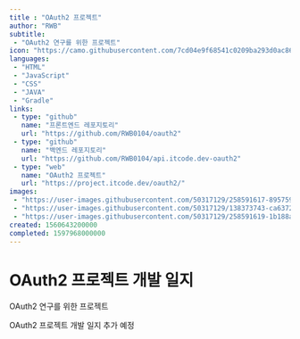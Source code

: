 ```yaml
---
title : "OAuth2 프로젝트"
author: "RWB"
subtitle:
 - "OAuth2 연구를 위한 프로젝트"
icon: "https://camo.githubusercontent.com/7cd04e9f68541c0209ba293d0ac867729491c753bd94f409f4294cae391474b1/68747470733a2f2f70726f6a6563742e6974636f64652e6465762f6f61757468322f6173736574732f696d616765732f6c6f676f2e706e67"
languages:
 - "HTML"
 - "JavaScript"
 - "CSS"
 - "JAVA"
 - "Gradle"
links:
 - type: "github"
   name: "프론트엔드 레포지토리"
   url: "https://github.com/RWB0104/oauth2"
 - type: "github"
   name: "백엔드 레포지토리"
   url: "https://github.com/RWB0104/api.itcode.dev-oauth2"
 - type: "web"
   name: "OAuth2 프로젝트"
   url: "https://project.itcode.dev/oauth2/"
images:
 - "https://user-images.githubusercontent.com/50317129/258591617-89575947-6996-4b43-96ce-47b3be8d9a1e.png"
 - "https://user-images.githubusercontent.com/50317129/138373743-ca6372cb-4c2e-4517-9190-4babdde6b98a.gif"
 - "https://user-images.githubusercontent.com/50317129/258591619-1b188aa3-78a3-48eb-a815-1e5d86184e50.png"
created: 1560643200000
completed: 1597968000000
---
```


# OAuth2 프로젝트 개발 일지

OAuth2 연구를 위한 프로젝트

OAuth2 프로젝트 개발 일지 추가 예정